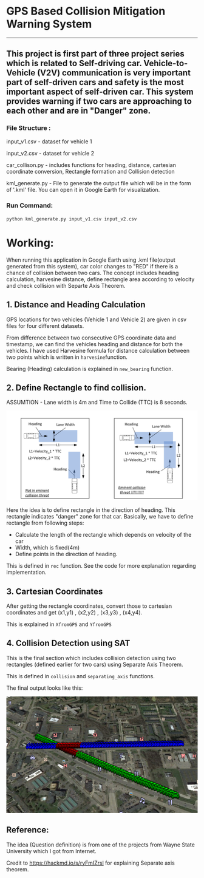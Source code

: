# GPS Based Collision Mitigation Warning System

---


[//]: # (Image References)
[image1]: ./images/rectangle.png
[image2]: ./images/output.png

## This project is first part of three project series which is related to Self-driving car. Vehicle-to-Vehicle (V2V) communication is very important part of self-driven cars and safety is the most important aspect of self-driven car. This system provides warning if two cars are approaching to each other and are in "Danger" zone. 


### File Structure : 

input_v1.csv - dataset for vehicle 1

input_v2.csv - dataset for vehicle 2

car_collison.py - includes functions for heading, distance, cartesian coordinate conversion, Rectangle formation and Collision detection

kml_generate.py - File to generate the output file which will be in the form of '.kml' file. You can open it in Google Earth for visualization.


### Run Command:

`python kml_generate.py input_v1.csv input_v2.csv`

# Working:

When running this application in Google Earth using .kml file(output generated from this system), car color changes to "RED" if there is a chance of collision between two cars. The concept includes heading calculation, harvesine distance, define rectangle area according to velocity and check collision with Separte Axis Theorem.

## 1. Distance and Heading Calculation


GPS locations for two vehicles (Vehicle 1 and Vehicle 2) are given in csv files for four different datasets. 

From difference between two consecutive GPS coordinate data and timestamp, we can find the vehicles heading and distance for both the vehicles. I have used Harvesine formula for distance calculation between two points which is written in `harvesine`function.

Bearing (Heading) calculation is explained in `new_bearing` function. 

## 2. Define Rectangle to find collision. 

ASSUMTION - Lane width is 4m and Time to Collide (TTC) is 8 seconds.

![alt text][image1]

Here the idea is to define rectangle in the direction of heading. This rectangle indicates "danger" zone for that car. 
Basically, we have to define rectangle from following steps:

- Calculate the length of the rectangle which depends on velocity of the car 
- Width, which is fixed(4m)
- Define points in the direction of heading.

This is defined in `rec` function. See the code for more explanation regarding implementation.

## 3. Cartesian Coordinates

After getting the rectangle coordinates, convert those to cartesian coordinates and get (x1,y1) , (x2,y2) , (x3,y3) , (x4,y4).

This is explained in `XfromGPS` and `YfromGPS`

## 4. Collision Detection using SAT

This is the final section which includes collision detection using two rectangles (defined earlier for two cars) using Separate Axis Theorem. 

This is defined in `collision` and `separating_axis` functions.

The final output looks like this:

![alt text][image2]

## Reference:

The idea (Question definition) is from one of the projects from Wayne State University which I got from Internet.

Credit to https://hackmd.io/s/ryFmIZrsl for explaining Separate axis theorem.


